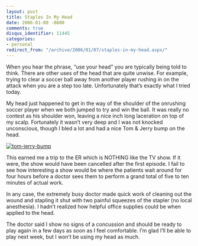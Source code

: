 ```yaml
---
layout: post
title: Staples In My Head
date: 2006-01-08 -0800
comments: true
disqus_identifier: 11445
categories:
- personal
redirect_from: "/archive/2006/01/07/staples-in-my-head.aspx/"
---
```


When you hear the phrase, “use your head” you are typically being told
to think. There are other uses of the head that are quite unwise. For
example, trying to clear a soccer ball away from another player rushing
in on the attack when you are a step too late. Unfortunately that’s
exactly what I tried today.

My head just happened to get in the way of the shoulder of the onrushing
soccer player when we both jumped to try and win the ball. It was really
no contest as his shoulder won, leaving a nice inch long laceration on
top of my scalp. Fortunately it wasn’t very deep and I was not knocked
unconscious, though I bled a lot and had a nice Tom & Jerry bump on the
head.

[![tom-jerry-bump](http://haacked.com/images/haacked_com/WindowsLiveWriter/Staples-In-My-Head_132F8/tom-jerry-bump_thumb.jpg "tom-jerry-bump")](http://haacked.com/images/haacked_com/WindowsLiveWriter/Staples-In-My-Head_132F8/tom-jerry-bump_2.jpg)

This earned me a trip to the ER which is NOTHING like the TV show. If it
were, the show would have been cancelled after the first episode. I fail
to see how interesting a show would be where the patients wait around
for four hours before a doctor sees them to perform a grand total of
five to ten minutes of actual work.

In any case, the extremely busy doctor made quick work of cleaning out
the wound and stapling it shut with two painful squeezes of the stapler
(no local anesthesia). I hadn’t realized how helpful office supplies
could be when applied to the head.

The doctor said I show no signs of a concussion and should be ready to
play again in a few days as soon as I feel comfortable. I’m glad I’ll be
able to play next week, but I won’t be using my head as much.

